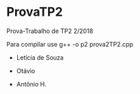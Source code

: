 # ProvaTP2
Prova-Trabalho de TP2 2/2018

Para compilar use g++ -o p2 prova2TP2.cpp

- Letícia de Souza

- Otávio

- Antônio H.

